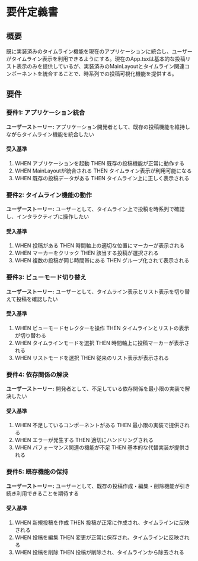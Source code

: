 # 要件定義書

## 概要

既に実装済みのタイムライン機能を現在のアプリケーションに統合し、ユーザーがタイムライン表示を利用できるようにする。現在のApp.tsxは基本的な投稿リスト表示のみを提供しているが、実装済みのMainLayoutとタイムライン関連コンポーネントを統合することで、時系列での投稿可視化機能を提供する。

## 要件

### 要件1: アプリケーション統合

**ユーザーストーリー:** アプリケーション開発者として、既存の投稿機能を維持しながらタイムライン機能を統合したい

#### 受入基準

1. WHEN アプリケーションを起動 THEN 既存の投稿機能が正常に動作する
2. WHEN MainLayoutが統合される THEN タイムライン表示が利用可能になる
3. WHEN 既存の投稿データがある THEN タイムライン上に正しく表示される

### 要件2: タイムライン機能の動作

**ユーザーストーリー:** ユーザーとして、タイムライン上で投稿を時系列で確認し、インタラクティブに操作したい

#### 受入基準

1. WHEN 投稿がある THEN 時間軸上の適切な位置にマーカーが表示される
2. WHEN マーカーをクリック THEN 該当する投稿が選択される
3. WHEN 複数の投稿が同じ時間帯にある THEN グループ化されて表示される

### 要件3: ビューモード切り替え

**ユーザーストーリー:** ユーザーとして、タイムライン表示とリスト表示を切り替えて投稿を確認したい

#### 受入基準

1. WHEN ビューモードセレクターを操作 THEN タイムラインとリストの表示が切り替わる
2. WHEN タイムラインモードを選択 THEN 時間軸上に投稿マーカーが表示される
3. WHEN リストモードを選択 THEN 従来のリスト表示が表示される

### 要件4: 依存関係の解決

**ユーザーストーリー:** 開発者として、不足している依存関係を最小限の実装で解決したい

#### 受入基準

1. WHEN 不足しているコンポーネントがある THEN 最小限の実装で提供される
2. WHEN エラーが発生する THEN 適切にハンドリングされる
3. WHEN パフォーマンス関連の機能が不足 THEN 基本的な代替実装が提供される

### 要件5: 既存機能の保持

**ユーザーストーリー:** ユーザーとして、既存の投稿作成・編集・削除機能が引き続き利用できることを期待する

#### 受入基準

1. WHEN 新規投稿を作成 THEN 投稿が正常に作成され、タイムラインに反映される
2. WHEN 投稿を編集 THEN 変更が正常に保存され、タイムラインに反映される
3. WHEN 投稿を削除 THEN 投稿が削除され、タイムラインから除去される